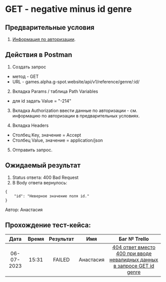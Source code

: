 GET - negative minus id genre
===

Предварительные условия
--
1. [Информация по авторизации](https://github.com/victoretc/GSPOTtestingdocumentation/blob/main/games/Authorization_data.md).

Действия в Postman
--
1. Создать запрос
- метод - GET
- URL - games.alpha.g-spot.website/api/v1/reference/genre/:id/

2. Вкладка Params / таблица Path Variables
- для id задать Value = "-214"

3. Вкладка Authorization
ввести данные по авторизации - см. информацию по авторизации в предварительных условиях.

4. Вкладка Headers
- Столбец Key, значение = Accept
- Столбец Value, значение = application/json

5. Отправить запрос.

Ожидаемый результат
--
1. Status ответа: 400 Bad Request
2. В Body ответа вернулось:

```
{
    "id": "Неверное значение поля id."
}
```

Автор: Анастасия

Прохождение тест-кейса:
----------------

|**Дата**|**Время**|**Результат**|**Имя**|**Баг № Trello**|
| :-: | :-: | :-: | :-: | :-: |
|06-07-2023|15:31|FAILED|Анастасия|[404 ответ вместо 400 при вводе невалидных данных в запросе GET id genre](https://trello.com/c/WCqDvZz9/246-404-%D0%BE%D1%82%D0%B2%D0%B5%D1%82-%D0%B2%D0%BC%D0%B5%D1%81%D1%82%D0%BE-400-%D0%BF%D1%80%D0%B8-%D0%B2%D0%B2%D0%BE%D0%B4%D0%B5-%D0%BD%D0%B5%D0%B2%D0%B0%D0%BB%D0%B8%D0%B4%D0%BD%D1%8B%D1%85-%D0%B4%D0%B0%D0%BD%D0%BD%D1%8B%D1%85-%D0%B2-%D0%B7%D0%B0%D0%BF%D1%80%D0%BE%D1%81%D0%B5-get-id-genre)|
